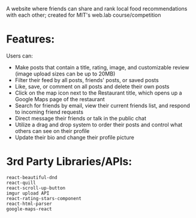 A website where friends can share and rank local food recommendations with each other; created for MIT's web.lab course/competition

# Features:
Users can:
- Make posts that contain a title, rating, image, and customizable review (image upload sizes can be up to 20MB)
- Filter their feed by all posts, friends' posts, or saved posts
- Like, save, or comment on all posts and delete their own posts
- Click on the map icon next to the Restaurant title, which opens up a Google Maps page of the restaurant
- Search for friends by email, view their current friends list, and respond to incoming friend requests 
- Direct message their friends or talk in the public chat
- Utilize a drag and drop system to order their posts and control what others can see on their profile
- Update their bio and change their profile picture

# 3rd Party Libraries/APIs:

    react-beautiful-dnd
    react-quill
    react-scroll-up-button
    imgur upload API
    react-rating-stars-component
    react-html-parser
    google-maps-react
